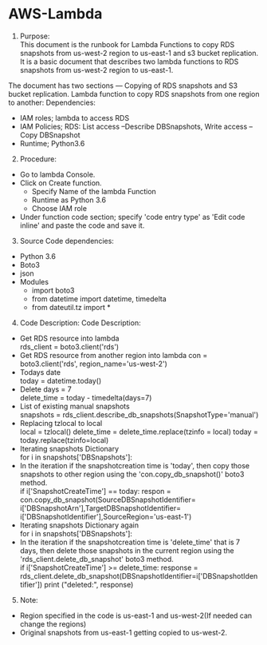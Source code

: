 # AWS-Lambda
1.	Purpose:  
This document is the runbook for Lambda Functions to copy RDS snapshots from us-west-2 region to us-east-1 and s3 bucket replication. It is a basic document that describes two lambda functions to RDS snapshots from us-west-2 region to us-east-1. 
 
The document has two sections — Copying of RDS snapshots and S3 bucket replication. 
Lambda function to copy RDS snapshots from one region to another: 
Dependencies: 
- IAM roles; lambda to access RDS 
- IAM Policies; RDS: List access –Describe DBSnapshots, Write access –Copy DBSnapshot 
- Runtime; Python3.6 
  
2.	Procedure:  

- Go to lambda Console. 
- Click on Create function. 
     - Specify Name of the lambda Function  
     - Runtime as Python 3.6 
     - Choose IAM role 
- Under function code section; specify 'code entry type' as 'Edit code inline' and paste the code and save it. 
  
3.	Source Code dependencies:
  
- Python 3.6 
- Boto3 
- json 
- Modules 
     - import boto3 
     - from datetime import datetime, timedelta 
     - from dateutil.tz import * 
      
4.	Code Description:
Code Description: 
- Get RDS resource into lambda  
      rds_client = boto3.client('rds') 
- Get RDS resource from another region into lambda 
      con = boto3.client('rds', region_name='us-west-2') 
- Todays date    
      today = datetime.today() 
- Delete days = 7   
      delete_time = today - timedelta(days=7) 
- List of existing manual snapshots    
      snapshots = rds_client.describe_db_snapshots(SnapshotType='manual') 
- Replacing tzlocal to local  
      local = tzlocal() 
      delete_time = delete_time.replace(tzinfo = local) 
      today = today.replace(tzinfo=local) 
- Iterating snapshots Dictionary   
      for i in snapshots['DBSnapshots']: 
- In the iteration if the snapshotcreation time is 'today', then copy those snapshots to other region using the 'con.copy_db_snapshot()' boto3 method.       
    if i['SnapshotCreateTime'] == today: 
     respon = con.copy_db_snapshot(SourceDBSnapshotIdentifier= i['DBSnapshotArn'],TargetDBSnapshotIdentifier= i['DBSnapshotIdentifier'],SourceRegion='us-east-1') 
- Iterating snapshots Dictionary again  
   for i in snapshots['DBSnapshots']: 
- In the iteration if the snapshotcreation time is 'delete_time' that is 7 days, then delete those snapshots in the current region using the 'rds_client.delete_db_snapshot' boto3 method.   
     if i['SnapshotCreateTime'] >= delete_time: 
      response = rds_client.delete_db_snapshot(DBSnapshotIdentifier=i['DBSnapshotIdentifier']) 
      print ("deleted:", response) 
5.	Note:    
- Region specified in the code is us-east-1 and us-west-2(If needed can change the regions) 
- Original snapshots from us-east-1 getting copied to us-west-2. 
